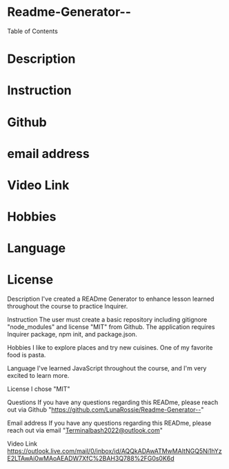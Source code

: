 # Readme-Generator--


Table of Contents
# Description
# Instruction
# Github 
# email address
# Video Link
# Hobbies
# Language
# License


Description
I've created a READme Generator to enhance lesson learned throughout the course to practice Inquirer.

Instruction
The user must create a basic repository including gitignore "node_modules" and license "MIT" from Github. The application requires Inquirer package, npm init, and package.json.


Hobbies
I like to explore places and try new cuisines. One of my favorite food is pasta.

Language
I've learned JavaScript throughout the course, and I'm very excited to learn more.

License
I chose "MIT"

Questions
If you have any questions regarding this READme, please reach out via Github "https://github.com/LunaRossie/Readme-Generator--"

Email address
If you have any questions regarding this READme, please reach out via email "Terminalbash2022@outlook.com"

Video Link
https://outlook.live.com/mail/0/inbox/id/AQQkADAwATMwMAItNGQ5Ni1hYzE2LTAwAi0wMAoAEADW7XfC%2BAH3Q788%2FG0s0K6d
